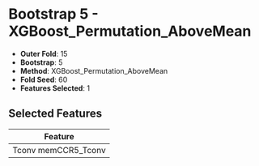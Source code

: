 # Bootstrap 5 - XGBoost_Permutation_AboveMean

- **Outer Fold**: 15
- **Bootstrap**: 5
- **Method**: XGBoost_Permutation_AboveMean
- **Fold Seed**: 60
- **Features Selected**: 1

## Selected Features

| Feature |
|---------|
| Tconv memCCR5_Tconv |
